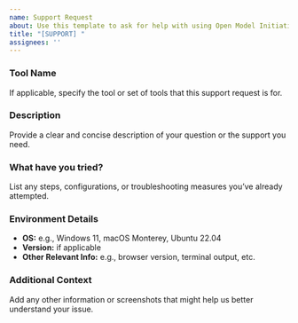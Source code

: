 ```yaml
---
name: Support Request
about: Use this template to ask for help with using Open Model Initiative Generation Tools
title: "[SUPPORT] "
assignees: ''
---
```

### Tool Name

If applicable, specify the tool or set of tools that this support request is for.

### Description

Provide a clear and concise description of your question or the support you need.

### What have you tried?

List any steps, configurations, or troubleshooting measures you’ve already attempted.

### Environment Details

- **OS:** e.g., Windows 11, macOS Monterey, Ubuntu 22.04
- **Version:** if applicable
- **Other Relevant Info:** e.g., browser version, terminal output, etc.

### Additional Context

Add any other information or screenshots that might help us better understand your issue.

